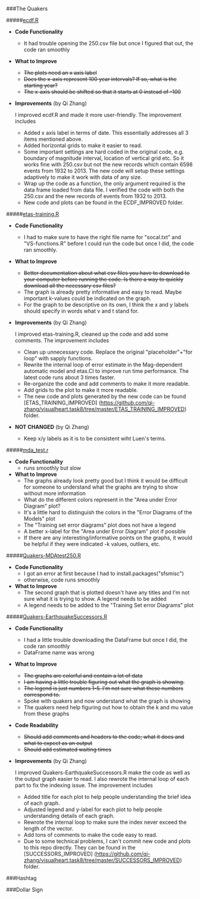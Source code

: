 ###The Quakers

#####[ecdf.R](https://github.com/SunnySunnia/TheQuakers/blob/master/ECDF/ecdf.R)
  - **Code Functionality**
    - It had trouble opening the 250.csv file but once I figured that out, the code ran smoothly
  - **What to Improve**
    - <del>The plots need an x axis label
    - <del>Does the x-axis represent 100 year intervals? If so, what is the starting year?
    - <del>The x-axis should be shifted so that it starts at 0 instead of -100
  - **Improvements** (by Qi Zhang)

    I improved ecdf.R and made it more user-friendly. The improvement includes
    - Added x axis label in terms of date. This essentially addresses all 3 items mentioned above.
    - Added horizontal grids to make it easier to read.
    - Some important settings are hard coded in the original code, e.g. boundary of magnitude interval, location of vertical grid etc. So it works fine with 250.csv but not the new records which contain 6598 events from 1932 to 2013. The new code will setup these settings adaptively to make it work with data of any size.
    - Wrap up the code as a function, the only argument required is the data frame loaded from data file. I verified the code with both the 250.csv and the new records of events from 1932 to 2013.
    - New code and plots can be found in the ECDF_IMPROVED folder.

#####[etas-training.R](https://github.com/SunnySunnia/TheQuakers/blob/master/MDA/etas-training.R)
  - **Code Functionality**
    - I had to make sure to have the right file name for "socal.txt" and "VS-functions.R" before I could run the code but once I did, the code ran smoothly. 
  - **What to Improve**
      - <del>Better documentation about what csv files you have to download to your computer before running the code. Is there a way to quickly download all the necessary csv files?
      - The graph is already pretty informative and easy to read. Maybe important k-values could be indicated on the graph.
      - For the graph to be descriptive on its own, I think the x and y labels should specify in words what v and t stand for. 
  - **Improvements** (by Qi Zhang)

    I improved etas-training.R, cleaned up the code and add some comments. The improvement includes
    - Clean up unnecessary code. Replace the original "placeholder"+"for loop" with sapply functions.
    - Rewrite the internal loop of error estimate in the Mag-dependent automatic model and etas.CI to improve run time performance. The latest code runs about 3 times faster.
    - Re-organize the code and add comments to make it more readable.
    - Add grids to the plot to make it more readable. 
    - The new code and plots generated by the new code can be found [ETAS_TRAINING_IMPROVED] (https://github.com/qi-zhang/visualheart.task8/tree/master/ETAS_TRAINING_IMPROVED) folder.
  - **NOT CHANGED** (by Qi Zhang)
    - Keep x/y labels as it is to be consistent wiht Luen's terms.

#####[mda_test.r](https://github.com/SunnySunnia/TheQuakers/blob/master/MDA/mda_test.r)
  - **Code Functionality**
    - runs smoothly but slow
  - **What to Improve**
    - The graphs already look pretty good but I think it would be difficult for someone to understand what the graphs are trying to show without more information
    - What do the different colors represent in the "Area under Error Diagram" plot?
    - It's a little hard to distinguish the colors in the "Error Diagrams of the Models" plot
    - The "Training set error diagrams" plot does not have a legend
    - A better x-label for the "Area under Error Diagram" plot if possible
    - If there are any interesting/informative points on the graphs, it would be helpful if they were indicated
      -k values, outliers, etc. 

#####[Quakers-MDAtest250.R](https://github.com/SunnySunnia/TheQuakers/blob/master/MDA/Quakers-MDAtest250.R)
  - **Code Functionality**
    - I got an error at first because I had to install.packages("sfsmisc")
    - otherwise, code runs smoothly
  - **What to Improve**
    - The second graph that is plotted doesn't have any titles and I'm not sure what it is trying to show. A legend needs to be added
    - A legend needs to be added to the "Training Set error Diagrams" plot

#####[Quakers-EarthquakeSuccessors.R](https://github.com/SunnySunnia/TheQuakers/blob/master/Successors/Quakers-EarthquakeSuccessors.R)
  - **Code Functionality**
    - I had a little trouble downloading the DataFrame but once I did, the code ran smoothly
    - DataFrame name was wrong
  - **What to Improve**
    - <del>The graphs are colorful and contain a lot of data
    - <del>I am having a little trouble figuring out what the graph is showing. 
    - <del>The legend is just numbers 1-5. I'm not sure what these numbers correspond to.
    - Spoke with quakers and now understand what the graph is showing
    - The quakers need help figuring out how to obtain the k and mu value from these graphs
  - **Code Readability**
    - <del>Should add comments and headers to the code; what it does and what to expect as an output
    - <del>Should add estimated waiting times
  - **Improvements** (by Qi Zhang)

    I improved Quakers-EarthquakeSuccessors.R make the code as well as the output graph easier to read. I also rewrote the internal loop of each part to fix the indexing issue. The improvement includes
    - Added title for each plot to help people understanding the brief idea of each graph.
    - Adjusted legend and y-label for each plot to help people understanding details of each graph.
    - Rewrote the internal loop to make sure the index never exceed the length of the vector.
    - Add tons of comments to make the code easy to read.
    - Due to some technical problems, I can't commit new code and plots to this repo directly. They can be found in the [SUCCESSORS_IMPROVED] (https://github.com/qi-zhang/visualheart.task8/tree/master/SUCCESSORS_IMPROVED) folder.  

###Hashtag

###Dollar Sign
